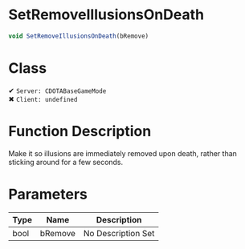 # SetRemoveIllusionsOnDeath
```js	
void SetRemoveIllusionsOnDeath(bRemove)
```
# Class
✔ `Server: CDOTABaseGameMode`  
✖ `Client: undefined`  

# Function Description
Make it so illusions are immediately removed upon death, rather than sticking around for a few seconds.
# Parameters
Type|Name|Description
--|--|--
bool|bRemove|No Description Set
